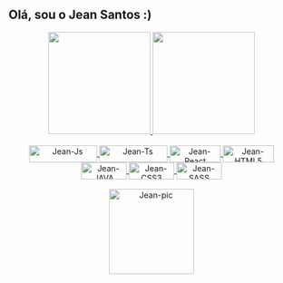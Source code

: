## Olá, sou o Jean Santos :)

<div align="center">
  <a href="https://github.com/Jesantox">
  <img height="180em" src="https://github-readme-stats.vercel.app/api?username=Jesantox&show_icons=true&theme=dark&include_all_commits=true&count_private=true"/>
  <img height="180em" src="https://github-readme-stats.vercel.app/api/top-langs/?username=Jesantox&layout=compact&langs_count=7&theme=dark"/>
</div>
  
<div align="center"><br>
  <img align="center" alt="Jean-Js" height="30" width="120" src="https://img.shields.io/badge/JavaScript-F7DF1E?style=for-the-badge&logo=javascript&logoColor=black">
  <img align="center" alt="Jean-Ts" height="30" width="120" src="https://img.shields.io/badge/TypeScript-007ACC?style=for-the-badge&logo=typescript&logoColor=white">
  <img align="center" alt="Jean-React" height="30" width="90" src="https://img.shields.io/badge/React-20232A?style=for-the-badge&logo=react&logoColor=61DAFB">
  <img align="center" alt="Jean-HTML5" height="30" width="90" src="https://img.shields.io/badge/HTML5-E34F26?style=for-the-badge&logo=html5&logoColor=white">
  <img align="center" alt="Jean-JAVA" height="30" width="80" src="https://img.shields.io/badge/Java-ED8B00?style=for-the-badge&logo=java&logoColor=white">
  <img align="center" alt="Jean-CSS3" height="30" width="80" src="https://img.shields.io/badge/CSS3-1572B6?style=for-the-badge&logo=css3&logoColor=white">
  <img align="center" alt="Jean-SASS" height="30" width="80" src="https://img.shields.io/badge/Sass-CC6699?style=for-the-badge&logo=sass&logoColor=white"> <br><br>
  <img align="center" alt="Jean-pic" height="150" src="https://i.pinimg.com/564x/9a/63/da/9a63da2bf5d39e45497a0df7b671c1d0.jpg?width=676&height=676">
</div>
  
  
  
